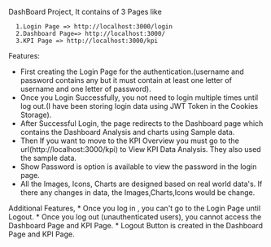   DashBoard Project, It contains of 3 Pages like

      1.Login Page => http://localhost:3000/login
      2.Dashboard Page=> http://localhost:3000/
      3.KPI Page => http://localhost:3000/kpi

Features:
   * First creating the Login Page for the authentication.(username and password contains any but it must contain at least one letter of username and one letter of password).
   * Once you Login Successfully, you not need to login multiple times until log out.(I have been storing login data using JWT Token in the Cookies Storage).
   * After Successful Login, the page redirects to the Dashboard page which contains the Dashboard Analysis and charts using Sample data.
   * Then If you want to move to the KPI Overview you must go to the url(http://localhost:3000/kpi) to View KPI Data Analysis. They also used the sample data.
   * Show Password is option is available to view the password in the login page.
   * All the Images, Icons, Charts are designed based on real world data's. If there any changes in data, the Images,Charts,Icons would be change.

Additional Features,
    * Once you log in , you can't go to the Login Page until Logout.
    * Once you log out (unauthenticated users), you cannot access the Dashboard Page and KPI Page.
    * Logout Button is created in the Dashboard Page and KPI Page.
